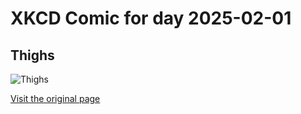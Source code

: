 
# XKCD Comic for day 2025-02-01

## Thighs

![Thighs](https://imgs.xkcd.com/comics/thighs.png "My thighs have seen the glory of the coming of the Lord?")

[Visit the original page](https://xkcd.com/321/)
